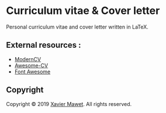 # Curriculum vitae & Cover letter

Personal curriculum vitae and cover letter written in LaTeX.

## External resources :
- [ModernCV](https://www.ctan.org/pkg/moderncv)
- [Awesome-CV](https://github.com/posquit0/Awesome-CV)
- [Font Awesome](https://fontawesome.com/)

## Copyright

Copyright &copy; 2019 [Xavier Mawet](https://www.nakim.be). All rights reserved.